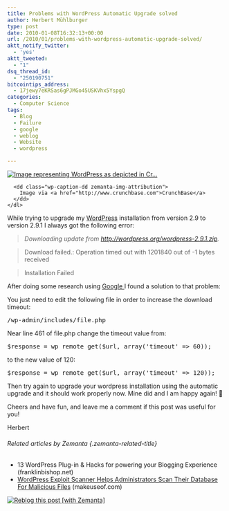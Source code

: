 ```yaml
---
title: Problems with WordPress Automatic Upgrade solved
author: Herbert Mühlburger
type: post
date: 2010-01-08T16:32:13+00:00
url: /2010/01/problems-with-wordpress-automatic-upgrade-solved/
aktt_notify_twitter:
  - 'yes'
aktt_tweeted:
  - "1"
dsq_thread_id:
  - "250190751"
bitcointips_address:
  - 17jewy7eKRSas6gPJMGo45USKVhx5YspgQ
categories:
  - Computer Science
tags:
  - Blog
  - Failure
  - google
  - weblog
  - Website
  - wordpress

---
```

<div class="zemanta-img">
  <div>
    <dl class="wp-caption alignright">
      <dt class="wp-caption-dt">
        <a href="http://www.crunchbase.com/product/wordpress"><img title="Image representing WordPress as depicted in Cr..." src="http://www.crunchbase.com/assets/images/resized/0001/6548/16548v2-max-250x250.png" alt="Image representing WordPress as depicted in Cr..." /></a>
      </dt>
      
      <dd class="wp-caption-dd zemanta-img-attribution">
        Image via <a href="http://www.crunchbase.com">CrunchBase</a>
      </dd>
    </dl>
  </div>
</div>

While trying to upgrade my <a title="Wordpress" href="http://www.wordpress.org" target="_blank">WordPress</a> installation from version 2.9 to version 2.9.1 I always got the following error:

> _Downloading update from http://wordpress.org/wordpress-2.9.1.zip._
  
> Download failed.: Operation timed out with 1201840 out of -1 bytes received
  
> Installation Failed

After doing some research using <a title="Google" href="http://www.google.com" target="_blank">Google </a>I found a solution to that problem:

You just need to edit the following file in order to increase the download timeout:

<pre class="brush: php">/wp-admin/includes/file.php</pre>

Near line 461 of file.php change the timeout value from:

<pre class="brush: php">$response = wp_remote_get($url, array('timeout' =&gt; 60));</pre>

to the new value of 120:

<pre class="brush: php">$response = wp_remote_get($url, array('timeout' =&gt; 120));</pre>

Then try again to upgrade your wordpress installation using the automatic upgrade and it should work properly now. Mine did and I am happy again! 🙂

Cheers and have fun, and leave me a comment if this post was useful for you!

Herbert

###### Related articles by Zemanta {.zemanta-related-title}

<ul class="zemanta-article-ul">
  <li class="zemanta-article-ul-li">
    13 WordPress Plug-in & Hacks for powering your Blogging Experience (franklinbishop.net)
  </li>
  <li class="zemanta-article-ul-li">
    <a href="http://www.makeuseof.com/tag/wordpress-exploit-scanner-helps-administrators-scan-their-database-for-malicious-files/">WordPress Exploit Scanner Helps Administrators Scan Their Database For Malicious Files</a> (makeuseof.com)
  </li>
</ul>

<div class="zemanta-pixie">
  <a class="zemanta-pixie-a" title="Reblog this post [with Zemanta]" href="http://reblog.zemanta.com/zemified/b43f9d31-c9ac-44bc-b735-45429630585f/"><img class="zemanta-pixie-img" src="http://img.zemanta.com/reblog_e.png?x-id=b43f9d31-c9ac-44bc-b735-45429630585f" alt="Reblog this post [with Zemanta]" /></a><span class="zem-script more-related pretty-attribution"></span>
</div>